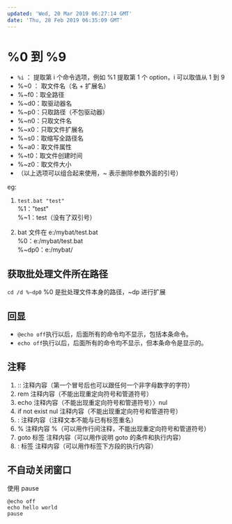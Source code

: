```yaml
---
updated: 'Wed, 20 Mar 2019 06:27:14 GMT'
date: 'Thu, 28 Feb 2019 06:35:09 GMT'
---
```


# %0 到 %9

-   `%i`  ：  提取第 i 个命令选项，例如 %1 提取第 1 个 option，i 可以取值从 1 到 9
-   %\~0 ： 取文件名（名 + 扩展名）
-   %\~f0：取全路径
-   %\~d0：取驱动器名
-   %\~p0：只取路径（不包驱动器）
-   %\~n0：只取文件名
-   %\~x0：只取文件扩展名
-   %\~s0：取缩写全路径名
-   %\~a0：取文件属性
-   %\~t0：取文件创建时间
-   %\~z0：取文件大小
-   （以上选项可以组合起来使用，\~ 表示删除参数外面的引号）

eg:

1.  `test.bat "test"`\
    %1："test"\
    %\~1：test（没有了双引号）

2.  bat 文件在 e:/mybat/test.bat\
    %0：e:/mybat/test.bat\
    %\~dp0：e:/mybat/

## 获取批处理文件所在路径

`cd /d %~dp0`
%0 是批处理文件本身的路径，\~dp 进行扩展

## 回显

-   `@echo off`执行以后，后面所有的命令均不显示，包括本条命令。
-   `echo off`执行以后，后面所有的命令均不显示，但本条命令是显示的。

## 注释

1.  :: 注释内容（第一个冒号后也可以跟任何一个非字母数字的字符）
2.  rem 注释内容（不能出现重定向符号和管道符号）
3.  echo 注释内容（不能出现重定向符号和管道符号）〉nul
4.  if not exist nul 注释内容（不能出现重定向符号和管道符号）
5.  : 注释内容（注释文本不能与已有标签重名）
6.  % 注释内容 %（可以用作行间注释，不能出现重定向符号和管道符号）
7.  goto 标签 注释内容（可以用作说明 goto 的条件和执行内容）
8.  : 标签 注释内容（可以用作标签下方段的执行内容）

## 不自动关闭窗口

使用 pause

```
@echo off
echo hello world
pause
```
